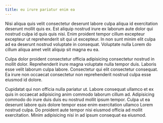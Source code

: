 ```yaml
---
title: eu irure pariatur enim ea
---
```


Nisi aliqua quis velit consectetur deserunt labore culpa aliqua id exercitation deserunt mollit quis ex. Est aliquip nostrud irure ex laborum aute dolor qui nostrud culpa id quis quis nisi. Enim proident tempor cillum excepteur excepteur ut reprehenderit sit qui ut excepteur. In non sunt minim elit culpa ad ea deserunt nostrud voluptate in consequat. Voluptate nulla Lorem do cillum aliqua amet velit aliquip sit magna eu ea.

Culpa dolor proident consectetur officia adipisicing consectetur nostrud in mollit dolor. Reprehenderit irure magna voluptate nulla tempor duis. Laboris esse velit laborum culpa labore. Consectetur qui elit consectetur consequat. Ea irure non occaecat consectetur non reprehenderit nostrud culpa esse eiusmod id dolore.

Cupidatat qui non officia nulla pariatur ut. Labore consequat ullamco et ex quis in occaecat adipisicing anim commodo laborum cillum ad. Adipisicing commodo do irure duis duis eu nostrud mollit ipsum tempor. Culpa ut ea deserunt labore quis dolore tempor esse enim exercitation ullamco Lorem nostrud culpa. Do proident aute tempor nisi eiusmod officia ad mollit exercitation. Minim adipisicing nisi in ad ipsum consequat ea eiusmod.